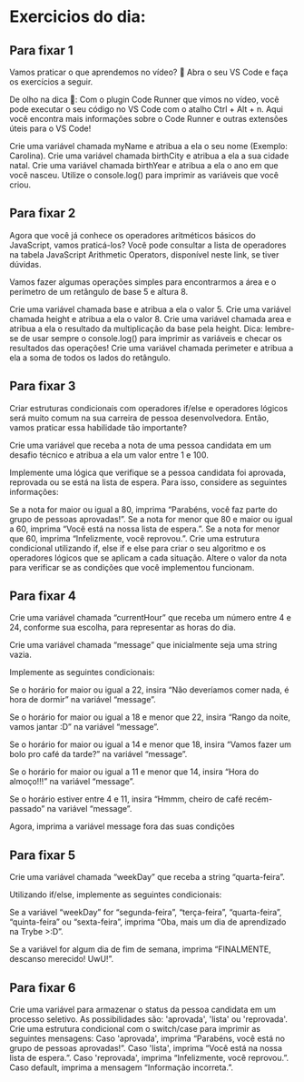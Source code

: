 # Exercicios do dia:

## Para fixar 1
Vamos praticar o que aprendemos no vídeo? 💪 Abra o seu VS Code e faça os exercícios a seguir.

De olho na dica 👀: Com o plugin Code Runner que vimos no vídeo, você pode executar o seu código no VS Code com o atalho Ctrl + Alt + n. Aqui você encontra mais informações sobre o Code Runner e outras extensões úteis para o VS Code!

Crie uma variável chamada myName e atribua a ela o seu nome (Exemplo: Carolina).
Crie uma variável chamada birthCity e atribua a ela a sua cidade natal.
Crie uma variável chamada birthYear e atribua a ela o ano em que você nasceu.
Utilize o console.log() para imprimir as variáveis que você criou.

## Para fixar 2

Agora que você já conhece os operadores aritméticos básicos do JavaScript, vamos praticá-los? Você pode consultar a lista de operadores na tabela JavaScript Arithmetic Operators, disponível neste link, se tiver dúvidas.

Vamos fazer algumas operações simples para encontrarmos a área e o perímetro de um retângulo de base 5 e altura 8.

Crie uma variável chamada base e atribua a ela o valor 5.
Crie uma variável chamada height e atribua a ela o valor 8.
Crie uma variável chamada area e atribua a ela o resultado da multiplicação da base pela height. Dica: lembre-se de usar sempre o console.log() para imprimir as variáveis e checar os resultados das operações!
Crie uma variável chamada perimeter e atribua a ela a soma de todos os lados do retângulo.


## Para fixar 3

Criar estruturas condicionais com operadores if/else e operadores lógicos será muito comum na sua carreira de pessoa desenvolvedora. Então, vamos praticar essa habilidade tão importante?

Crie uma variável que receba a nota de uma pessoa candidata em um desafio técnico e atribua a ela um valor entre 1 e 100.

Implemente uma lógica que verifique se a pessoa candidata foi aprovada, reprovada ou se está na lista de espera. Para isso, considere as seguintes informações:

Se a nota for maior ou igual a 80, imprima “Parabéns, você faz parte do grupo de pessoas aprovadas!”.
Se a nota for menor que 80 e maior ou igual a 60, imprima “Você está na nossa lista de espera.”.
Se a nota for menor que 60, imprima “Infelizmente, você reprovou.”.
Crie uma estrutura condicional utilizando if, else if e else para criar o seu algoritmo e os operadores lógicos que se aplicam a cada situação.
Altere o valor da nota para verificar se as condições que você implementou funcionam.

## Para fixar 4

Crie uma variável chamada “currentHour” que receba um número entre 4 e 24, conforme sua escolha, para representar as horas do dia.

Crie uma variável chamada “message” que inicialmente seja uma string vazia.

Implemente as seguintes condicionais:

Se o horário for maior ou igual a 22, insira “Não deveríamos comer nada, é hora de dormir” na variável “message”.

Se o horário for maior ou igual a 18 e menor que 22, insira “Rango da noite, vamos jantar :D” na variável “message”.

Se o horário for maior ou igual a 14 e menor que 18, insira “Vamos fazer um bolo pro café da tarde?” na variável “message”.

Se o horário for maior ou igual a 11 e menor que 14, insira “Hora do almoço!!!” na variável “message”.

Se o horário estiver entre 4 e 11, insira “Hmmm, cheiro de café recém-passado” na variável “message”.

Agora, imprima a variável message fora das suas condições

## Para fixar 5
Crie uma variável chamada “weekDay” que receba a string “quarta-feira”.

Utilizando if/else, implemente as seguintes condicionais:

Se a variável “weekDay” for “segunda-feira”, “terça-feira”, “quarta-feira”, “quinta-feira” ou “sexta-feira”, imprima “Oba, mais um dia de aprendizado na Trybe >:D”.

Se a variável for algum dia de fim de semana, imprima “FINALMENTE, descanso merecido! UwU!”.

## Para fixar 6
Crie uma variável para armazenar o status da pessoa candidata em um processo seletivo. As possibilidades são: 'aprovada', 'lista' ou 'reprovada'.
Crie uma estrutura condicional com o switch/case para imprimir as seguintes mensagens:
Caso 'aprovada', imprima “Parabéns, você está no grupo de pessoas aprovadas!”.
Caso 'lista', imprima “Você está na nossa lista de espera.”.
Caso 'reprovada', imprima “Infelizmente, você reprovou.”.
Caso default, imprima a mensagem “Informação incorreta.”.